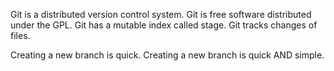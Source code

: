 Git is a distributed version control system.
Git is free software distributed under the GPL.
Git has a mutable index called stage.
Git tracks changes of files.

Creating a new  branch is quick.
Creating a new branch is quick AND simple.
